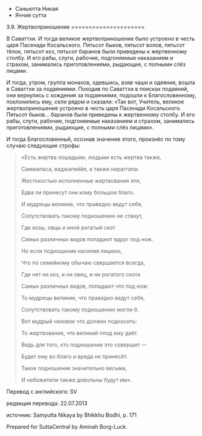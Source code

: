 









* Саньютта Никая
* Яччия сутта


3\.9\. Жертвоприношение
\=\=\=\=\=\=\=\=\=\=\=\=\=\=\=\=\=\=\=\=\=



В Саваттхи\. И тогда великое жертвоприношение было устроено в честь царя Пасенади Косальского\. Пятьсот быков, пятьсот волов, пятьсот тёлок, пятьсот коз, пятьсот баранов были приведены к жертвенному столбу\. И его рабы, слуги, рабочие, подгоняемые наказанием и страхом, занимались приготовлениями, рыдающие, с полными слёз лицами\.


И тогда, утром, группа монахов, одевшись, взяв чаши и одеяния, вошла в Саваттхи за подаяниями\. Походив по Саваттхи в поисках подаяний, они вернулись с хождения за подаяниями, подошли к Благословенному, поклонились ему, сели рядом и сказали: «Так вот, Учитель, великое жертвоприношение устроено в честь царя Пасенади Косальского\. Пятьсот быков… баранов были приведены к жертвенному столбу\. И его рабы, слуги, рабочие, подгоняемые наказанием и страхом, занимались приготовлениями, рыдающие, с полными слёз лицами»\.


И тогда Благословенный, осознав значение этого, произнёс по тому случаю следующие строфы:



> «Есть жертва лошадьми, людьми есть жертва также,  
> 
> Саммапаса, ваджапеййя, а также нираггала:  
> 
> Жестокостью исполненные жертвования эти,  
> 
> Едва ли принесут они кому большое благо\.  
> 
>   
> 
> И мудрецы великие, что праведно ведут себя,  
> 
> Сопутствовать такому подношению не станут,  
> 
> Где козы, овцы и иной рогатый скот  
> 
> Самых различных видов попадают вдруг под нож\.  
> 
>   
> 
> Но если подношение насилия лишено,  
> 
> Что по семейному обычаю свершается всегда,  
> 
> Где нет ни коз, и ни овец, и ни рогатого скота  
> 
> Самых различных видов, попадают что под нож:  
> 
> То мудрецы великие, что праведно ведут себя,  
> 
> Сопутствовать такому подношению могли б\.  
> 
>   
> 
> Вот мудрый человек что должен подносить:  
> 
> То жертвование, что великий плод ему даёт\.  
> 
> Ведь для того, кто подношение это совершит —  
> 
> Будет ему во благо и вреда не принесёт\.  
> 
> Такое подношение значительно весьма,  
> 
> И небожители также довольны будут им»\.



Перевод с английского: SV


редакция перевода: 22\.07\.2013


источник: Samyutta Nikaya by Bhikkhu Bodhi, p\. 171


Prepared for SuttaCentral by Aminah Borg\-Luck\.






